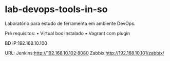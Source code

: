 # lab-devops-tools-in-so
Laboratório para estudo de ferramenta em ambiente DevOps.


Pré requisitos:
    • Virtual box Instalado
    • Vagrant com plugin
	
BD
	IP:192.168.10.100

URL:
	Jenkins:http://192.168.10.102:8080
	Zabbix:http://192.168.10.101/zabbix/